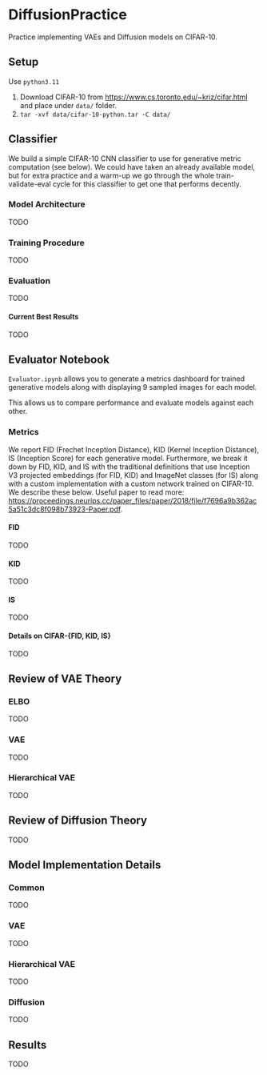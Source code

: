 # DiffusionPractice
Practice implementing VAEs and Diffusion models on CIFAR-10.

## Setup
Use `python3.11`
1. Download CIFAR-10 from https://www.cs.toronto.edu/~kriz/cifar.html and place under `data/` folder.
2. `tar -xvf data/cifar-10-python.tar -C data/`

## Classifier
We build a simple CIFAR-10 CNN classifier to use for generative metric computation (see below). We could have taken an already available model,
but for extra practice and a warm-up we go through the whole train-validate-eval cycle for this classifier to get one that performs decently.

### Model Architecture
TODO

### Training Procedure
TODO

### Evaluation
TODO

#### Current Best Results
TODO

## Evaluator Notebook
`Evaluator.ipynb` allows you to generate a metrics dashboard for trained generative models along with displaying 9 sampled images for each model.

This allows us to compare performance and evaluate models against each other.

### Metrics
We report FID (Frechet Inception Distance), KID (Kernel Inception Distance), IS (Inception Score) for each generative model.
Furthermore, we break it down by FID, KID, and IS with the traditional definitions that use Inception V3 projected embeddings (for FID, KID) and
ImageNet classes (for IS) along with a custom implementation with a custom network trained on CIFAR-10.
We describe these below. Useful paper to read more: https://proceedings.neurips.cc/paper_files/paper/2018/file/f7696a9b362ac5a51c3dc8f098b73923-Paper.pdf.

#### FID
TODO

#### KID
TODO

#### IS
TODO

#### Details on CIFAR-{FID, KID, IS}
TODO

## Review of VAE Theory
### ELBO
TODO

### VAE
TODO

### Hierarchical VAE
TODO

## Review of Diffusion Theory
TODO

## Model Implementation Details
### Common
TODO

### VAE
TODO

### Hierarchical VAE
TODO

### Diffusion
TODO

## Results
TODO

